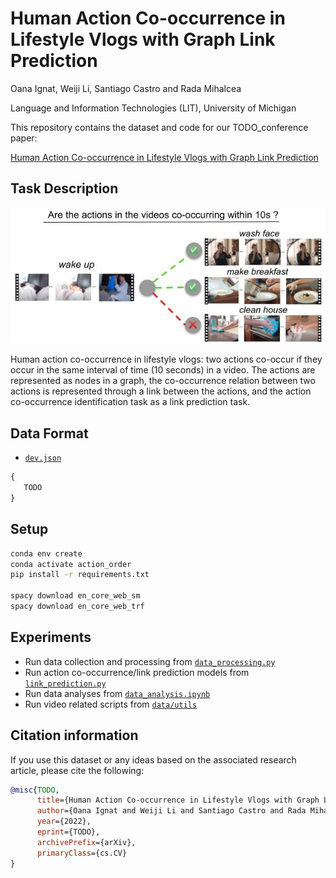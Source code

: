 Human Action Co-occurrence in Lifestyle Vlogs with Graph Link Prediction
=================================================================================
Oana Ignat, Weiji Li, Santiago Castro and Rada Mihalcea

Language and Information Technologies (LIT), University of Michigan

This repository contains the dataset and code for our TODO_conference paper:

[Human Action Co-occurrence in Lifestyle Vlogs with Graph Link Prediction](TODO_Link)

## Task Description
![img/graph_intro.jpg](img/graph_intro.jpg)

Human action co-occurrence in lifestyle vlogs: two actions co-occur if they occur in the same
interval of time (10 seconds) in a video. The actions are represented as nodes in a graph, 
the co-occurrence relation between two actions is represented through a link between the actions, 
and the action co-occurrence identification task as a link prediction task.

## Data Format

+ [`dev.json`](data/test.json) 

```js
{
   TODO
}

```

## Setup
```bash
conda env create
conda activate action_order
pip install -r requirements.txt

spacy download en_core_web_sm
spacy download en_core_web_trf
```

## Experiments
+ Run data collection and processing from [`data_processing.py`](data_processing.py) 
+ Run action co-occurrence/link prediction models from [`link_prediction.py`](link_prediction.py)
+ Run data analyses from [`data_analysis.ipynb`](data_analysis.ipynb)
+ Run video related scripts from [`data/utils`](data/utils)


## Citation information
If you use this dataset or any ideas based on the associated research article, please cite the following:

```bibtex
@misc{TODO,
      title={Human Action Co-occurrence in Lifestyle Vlogs with Graph Link Prediction}, 
      author={Oana Ignat and Weiji Li and Santiago Castro and Rada Mihalcea},
      year={2022},
      eprint={TODO},
      archivePrefix={arXiv},
      primaryClass={cs.CV}
}
```
